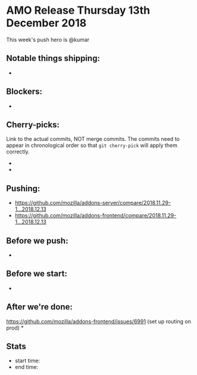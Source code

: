 # AMO Release Thursday 13th December 2018

This week's push hero is @kumar

## Notable things shipping:

*

## Blockers:

* 

## Cherry-picks:

Link to the actual commits, NOT merge commits. The commits need to appear
in chronological order so that `git cherry-pick` will apply them correctly.

* 
* 

## Pushing:


* https://github.com/mozilla/addons-server/compare/2018.11.29-1...2018.12.13
* https://github.com/mozilla/addons-frontend/compare/2018.11.29-1...2018.12.13



## Before we push:

*

## Before we start:

*

## After we're done:
https://github.com/mozilla/addons-frontend/issues/6991 (set up routing on prod)
* 

## Stats

* start time:
* end time:
